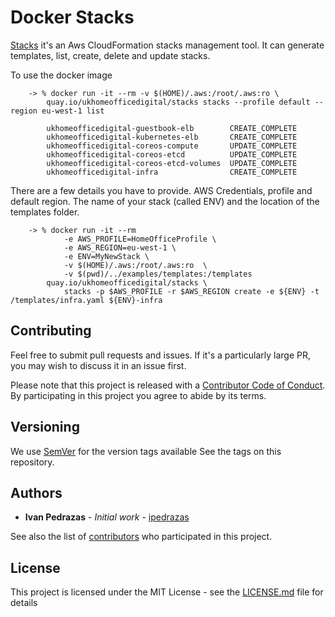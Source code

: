 # Docker Stacks

[Stacks](https://github.com/State/stacks) it's an Aws CloudFormation stacks management tool.
It can generate templates, list, create, delete and update stacks.

To use the docker image

        -> % docker run -it --rm -v $(HOME)/.aws:/root/.aws:ro \
            quay.io/ukhomeofficedigital/stacks stacks --profile default --region eu-west-1 list

            ukhomeofficedigital-guestbook-elb        CREATE_COMPLETE
            ukhomeofficedigital-kubernetes-elb       CREATE_COMPLETE
            ukhomeofficedigital-coreos-compute       UPDATE_COMPLETE
            ukhomeofficedigital-coreos-etcd          UPDATE_COMPLETE
            ukhomeofficedigital-coreos-etcd-volumes  UPDATE_COMPLETE
            ukhomeofficedigital-infra                CREATE_COMPLETE


There are a few details you have to provide. AWS Credentials, profile and default region.
The name of your stack (called ENV) and the location of the templates folder.

        -> % docker run -it --rm
                -e AWS_PROFILE=HomeOfficeProfile \
                -e AWS_REGION=eu-west-1 \
                -e ENV=MyNewStack \
                -v $(HOME)/.aws:/root/.aws:ro  \
                -v $(pwd)/../examples/templates:/templates
            quay.io/ukhomeofficedigital/stacks \
                stacks -p $AWS_PROFILE -r $AWS_REGION create -e ${ENV} -t /templates/infra.yaml ${ENV}-infra

## Contributing

Feel free to submit pull requests and issues. If it's a particularly large PR, you may wish to
discuss it in an issue first.

Please note that this project is released with a
[Contributor Code of Conduct](https://github.com/UKHomeOffice/aws-dsp/blob/master/CODE_OF_CONDUCT.md).
By participating in this project you agree to abide by its terms.

## Versioning

We use [SemVer](http://semver.org/) for the version tags available See the tags on this repository.


## Authors

* **Ivan Pedrazas** - *Initial work* - [ipedrazas](https://github.com/ipedrazas)

See also the list of
[contributors](https://github.com/UKHomeOffice/aws-dsp/graphs/contributors) who participated
in this project.

## License

This project is licensed under the MIT License - see the
[LICENSE.md](https://github.com/UKHomeOffice/aws-dsp/blob/master/LICENSE.md) file for details
